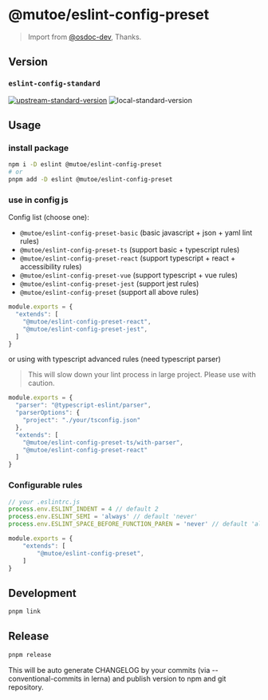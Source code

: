 # @mutoe/eslint-config-preset

> Import from [@osdoc-dev](https://github.com/osdoc-dev/eslint-config-preset), Thanks.

## Version

### `eslint-config-standard`
[![upstream-standard-version](https://img.shields.io/npm/v/eslint-config-standard?label=upstream&style=flat-square)](https://github.com/standard/eslint-config-standard)
![local-standard-version](https://img.shields.io/badge/local-v17.0.0-blue?style=flat-square)

## Usage

### install package

```bash
npm i -D eslint @mutoe/eslint-config-preset
# or
pnpm add -D eslint @mutoe/eslint-config-preset
```

### use in config js

Config list (choose one):
- `@mutoe/eslint-config-preset-basic` (basic javascript + json + yaml lint rules)
- `@mutoe/eslint-config-preset-ts` (support basic + typescript rules)
- `@mutoe/eslint-config-preset-react` (support typescript + react + accessibility rules)
- `@mutoe/eslint-config-preset-vue` (support typescript + vue rules)
- `@mutoe/eslint-config-preset-jest` (support jest rules)
- `@mutoe/eslint-config-preset` (support all above rules)

```javascript .eslintrc.js
module.exports = {
  "extends": [
    "@mutoe/eslint-config-preset-react",
    "@mutoe/eslint-config-preset-jest",
  ]
}
```

or using with typescript advanced rules (need typescript parser)

> This will slow down your lint process in large project. Please use with caution.

```javascript .eslintrc.js
module.exports = {
  "parser": "@typescript-eslint/parser",
  "parserOptions": {
    "project": "./your/tsconfig.json"
  },
  "extends": [
    "@mutoe/eslint-config-preset-ts/with-parser",
    "@mutoe/eslint-config-preset-react"
  ]
}
```

### Configurable rules

```javascript .eslintrc.js
// your .eslintrc.js
process.env.ESLINT_INDENT = 4 // default 2
process.env.ESLINT_SEMI = 'always' // default 'never'
process.env.ESLINT_SPACE_BEFORE_FUNCTION_PAREN = 'never' // default 'always'

module.exports = {
    "extends": [
        "@mutoe/eslint-config-preset",
    ]
}

```

## Development

```bash
pnpm link
```

## Release

```bash
pnpm release
```

This will be auto generate CHANGELOG by your commits (via --conventional-commits in lerna) and publish version to npm and git repository.
